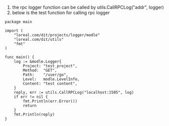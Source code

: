 1. the rpc logger function can be called by utils.CallRPCLog("addr", logger)
2. below is the test function for calling rpc logger

```
package main

import (
	"loreal.com/dit/projects/logger/modle"
	"loreal.com/dit/utils"
	"fmt"
)

func main() {
	log := &modle.Logger{
		Project: "test_project",
		Method:  "GET",
		Path:    "/user/go",
		Level:   modle.LevelInfo,
		Content: "test content",
	}
	reply, err := utils.CallRPCLog("localhost:1505", log)
	if err != nil {
		fmt.Println(err.Error())
		return
	}
	fmt.Println(reply)
}

```